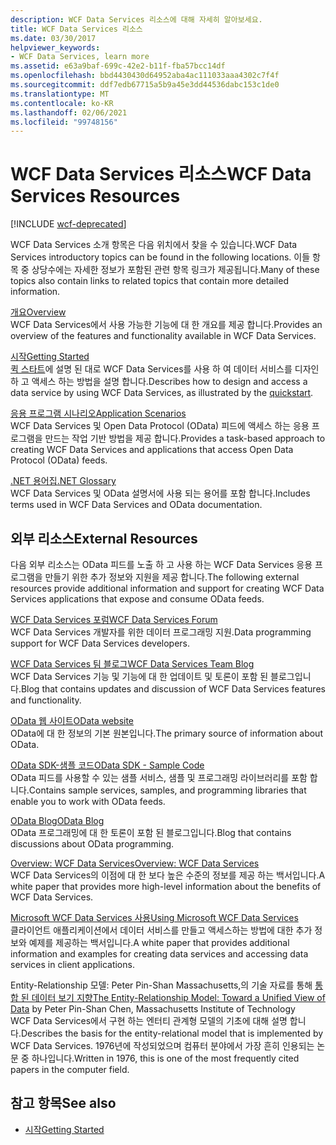 ```yaml
---
description: WCF Data Services 리소스에 대해 자세히 알아보세요.
title: WCF Data Services 리소스
ms.date: 03/30/2017
helpviewer_keywords:
- WCF Data Services, learn more
ms.assetid: e63a9baf-699c-42e2-b11f-fba57bcc14df
ms.openlocfilehash: bbd4430430d64952aba4ac111033aaa4302c7f4f
ms.sourcegitcommit: ddf7edb67715a5b9a45e3dd44536dabc153c1de0
ms.translationtype: MT
ms.contentlocale: ko-KR
ms.lasthandoff: 02/06/2021
ms.locfileid: "99748156"
---
```

# <a name="wcf-data-services-resources"></a><span data-ttu-id="806b9-103">WCF Data Services 리소스</span><span class="sxs-lookup"><span data-stu-id="806b9-103">WCF Data Services Resources</span></span>

[!INCLUDE [wcf-deprecated](~/includes/wcf-deprecated.md)]

<span data-ttu-id="806b9-104">WCF Data Services 소개 항목은 다음 위치에서 찾을 수 있습니다.</span><span class="sxs-lookup"><span data-stu-id="806b9-104">WCF Data Services introductory topics can be found in the following locations.</span></span> <span data-ttu-id="806b9-105">이들 항목 중 상당수에는 자세한 정보가 포함된 관련 항목 링크가 제공됩니다.</span><span class="sxs-lookup"><span data-stu-id="806b9-105">Many of these topics also contain links to related topics that contain more detailed information.</span></span>  
  
 [<span data-ttu-id="806b9-106">개요</span><span class="sxs-lookup"><span data-stu-id="806b9-106">Overview</span></span>](wcf-data-services-overview.md)  
 <span data-ttu-id="806b9-107">WCF Data Services에서 사용 가능한 기능에 대 한 개요를 제공 합니다.</span><span class="sxs-lookup"><span data-stu-id="806b9-107">Provides an overview of the features and functionality available in WCF Data Services.</span></span>  
  
 [<span data-ttu-id="806b9-108">시작</span><span class="sxs-lookup"><span data-stu-id="806b9-108">Getting Started</span></span>](../adonet/ef/getting-started.md)  
 <span data-ttu-id="806b9-109">[퀵 스타트](quickstart-wcf-data-services.md)에 설명 된 대로 WCF Data Services를 사용 하 여 데이터 서비스를 디자인 하 고 액세스 하는 방법을 설명 합니다.</span><span class="sxs-lookup"><span data-stu-id="806b9-109">Describes how to design and access a data service by using WCF Data Services, as illustrated by the [quickstart](quickstart-wcf-data-services.md).</span></span>  
  
 [<span data-ttu-id="806b9-110">응용 프로그램 시나리오</span><span class="sxs-lookup"><span data-stu-id="806b9-110">Application Scenarios</span></span>](application-scenarios-wcf-data-services.md)  
 <span data-ttu-id="806b9-111">WCF Data Services 및 Open Data Protocol (OData) 피드에 액세스 하는 응용 프로그램을 만드는 작업 기반 방법을 제공 합니다.</span><span class="sxs-lookup"><span data-stu-id="806b9-111">Provides a task-based approach to creating WCF Data Services and applications that access Open Data Protocol (OData) feeds.</span></span>  
  
 [<span data-ttu-id="806b9-112">.NET 용어집</span><span class="sxs-lookup"><span data-stu-id="806b9-112">.NET Glossary</span></span>](../../../standard/glossary.md)  
 <span data-ttu-id="806b9-113">WCF Data Services 및 OData 설명서에 사용 되는 용어를 포함 합니다.</span><span class="sxs-lookup"><span data-stu-id="806b9-113">Includes terms used in WCF Data Services and OData documentation.</span></span>  
  
## <a name="external-resources"></a><span data-ttu-id="806b9-114">외부 리소스</span><span class="sxs-lookup"><span data-stu-id="806b9-114">External Resources</span></span>  

 <span data-ttu-id="806b9-115">다음 외부 리소스는 OData 피드를 노출 하 고 사용 하는 WCF Data Services 응용 프로그램을 만들기 위한 추가 정보와 지원을 제공 합니다.</span><span class="sxs-lookup"><span data-stu-id="806b9-115">The following external resources provide additional information and support for creating WCF Data Services applications that expose and consume OData feeds.</span></span>  
  
 [<span data-ttu-id="806b9-116">WCF Data Services 포럼</span><span class="sxs-lookup"><span data-stu-id="806b9-116">WCF Data Services Forum</span></span>](https://social.msdn.microsoft.com/Forums/en-US/home?forum=adodotnetdataservices)  
 <span data-ttu-id="806b9-117">WCF Data Services 개발자를 위한 데이터 프로그래밍 지원.</span><span class="sxs-lookup"><span data-stu-id="806b9-117">Data programming support for WCF Data Services developers.</span></span>  
  
 [<span data-ttu-id="806b9-118">WCF Data Services 팀 블로그</span><span class="sxs-lookup"><span data-stu-id="806b9-118">WCF Data Services Team Blog</span></span>](/archive/blogs/astoriateam/)  
 <span data-ttu-id="806b9-119">WCF Data Services 기능 및 기능에 대 한 업데이트 및 토론이 포함 된 블로그입니다.</span><span class="sxs-lookup"><span data-stu-id="806b9-119">Blog that contains updates and discussion of WCF Data Services features and functionality.</span></span>  
  
 [<span data-ttu-id="806b9-120">OData 웹 사이트</span><span class="sxs-lookup"><span data-stu-id="806b9-120">OData website</span></span>](https://www.odata.org/)  
 <span data-ttu-id="806b9-121">OData에 대 한 정보의 기본 원본입니다.</span><span class="sxs-lookup"><span data-stu-id="806b9-121">The primary source of information about OData.</span></span>  
  
 [<span data-ttu-id="806b9-122">OData SDK-샘플 코드</span><span class="sxs-lookup"><span data-stu-id="806b9-122">OData SDK - Sample Code</span></span>](https://www.odata.org/ecosystem/#sdk)  
 <span data-ttu-id="806b9-123">OData 피드를 사용할 수 있는 샘플 서비스, 샘플 및 프로그래밍 라이브러리를 포함 합니다.</span><span class="sxs-lookup"><span data-stu-id="806b9-123">Contains sample services, samples, and programming libraries that enable you to work with OData feeds.</span></span>  
  
 [<span data-ttu-id="806b9-124">OData Blog</span><span class="sxs-lookup"><span data-stu-id="806b9-124">OData Blog</span></span>](https://www.odata.org/blog/)  
 <span data-ttu-id="806b9-125">OData 프로그래밍에 대 한 토론이 포함 된 블로그입니다.</span><span class="sxs-lookup"><span data-stu-id="806b9-125">Blog that contains discussions about OData programming.</span></span>  
  
 <span data-ttu-id="806b9-126">[Overview: WCF Data Services](/previous-versions/visualstudio/visual-studio-2008/cc956153(v=msdn.10))</span><span class="sxs-lookup"><span data-stu-id="806b9-126">[Overview: WCF Data Services](/previous-versions/visualstudio/visual-studio-2008/cc956153(v=msdn.10))</span></span>  
 <span data-ttu-id="806b9-127">WCF Data Services의 이점에 대 한 보다 높은 수준의 정보를 제공 하는 백서입니다.</span><span class="sxs-lookup"><span data-stu-id="806b9-127">A white paper that provides more high-level information about the benefits of WCF Data Services.</span></span>  
  
 <span data-ttu-id="806b9-128">[Microsoft WCF Data Services 사용](/previous-versions/visualstudio/visual-studio-2008/cc907912(v=msdn.10))</span><span class="sxs-lookup"><span data-stu-id="806b9-128">[Using Microsoft WCF Data Services](/previous-versions/visualstudio/visual-studio-2008/cc907912(v=msdn.10))</span></span>  
 <span data-ttu-id="806b9-129">클라이언트 애플리케이션에서 데이터 서비스를 만들고 액세스하는 방법에 대한 추가 정보와 예제를 제공하는 백서입니다.</span><span class="sxs-lookup"><span data-stu-id="806b9-129">A white paper that provides additional information and examples for creating data services and accessing data services in client applications.</span></span>  
  
 <span data-ttu-id="806b9-130">Entity-Relationship 모델: Peter Pin-Shan Massachusetts,의 기술 자료를 통해 [통합 된 데이터 보기 지향](https://dl.acm.org/doi/10.1145/320434.320440)</span><span class="sxs-lookup"><span data-stu-id="806b9-130">[The Entity-Relationship Model: Toward a Unified View of Data](https://dl.acm.org/doi/10.1145/320434.320440) by Peter Pin-Shan Chen, Massachusetts Institute of Technology</span></span>  
 <span data-ttu-id="806b9-131">WCF Data Services에서 구현 하는 엔터티 관계형 모델의 기초에 대해 설명 합니다.</span><span class="sxs-lookup"><span data-stu-id="806b9-131">Describes the basis for the entity-relational model that is implemented by WCF Data Services.</span></span> <span data-ttu-id="806b9-132">1976년에 작성되었으며 컴퓨터 분야에서 가장 흔히 인용되는 논문 중 하나입니다.</span><span class="sxs-lookup"><span data-stu-id="806b9-132">Written in 1976, this is one of the most frequently cited papers in the computer field.</span></span>  
  
## <a name="see-also"></a><span data-ttu-id="806b9-133">참고 항목</span><span class="sxs-lookup"><span data-stu-id="806b9-133">See also</span></span>

- [<span data-ttu-id="806b9-134">시작</span><span class="sxs-lookup"><span data-stu-id="806b9-134">Getting Started</span></span>](getting-started-with-wcf-data-services.md)

